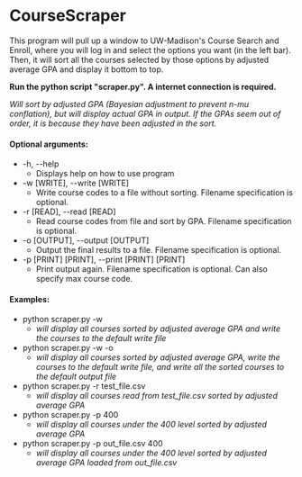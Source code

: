 # CourseScraper

This program will pull up a window to UW-Madison's Course Search and Enroll, where you will log in and select the options you want (in the left bar). Then, it will sort all the courses selected by those options by adjusted average GPA and display it bottom to top.

**Run the python script "scraper.py". A internet connection is required.**

*Will sort by adjusted GPA (Bayesian adjustment to prevent n-mu conflation), but will display actual GPA in output. If the GPAs seem out of order, it is because they have been adjusted in the sort.*

#### Optional arguments:
+  -h, --help
    + Displays help on how to use program
+  -w [WRITE], --write [WRITE]
    + Write course codes to a file without sorting. Filename specification is optional.
+  -r [READ], --read [READ]
    + Read course codes from file and sort by GPA. Filename specification is optional.
+  -o [OUTPUT], --output [OUTPUT]
    + Output the final results to a file. Filename specification is optional.
+  -p [PRINT] [PRINT], --print [PRINT] [PRINT]
    + Print output again. Filename specification is optional. Can also specify max course code.

#### Examples:

+ python scraper.py -w
    + *will display all courses sorted by adjusted average GPA and write the courses to the default write file*
+ python scraper.py -w -o
    + *will display all courses sorted by adjusted average GPA, write the courses to the default write file, and write all the sorted courses to the default output file*
+ python scraper.py -r test_file.csv
    + *will display all courses read from test_file.csv sorted by adjusted average GPA*
+ python scraper.py -p 400
    + *will display all courses under the 400 level sorted by adjusted average GPA*
+ python scraper.py -p out_file.csv 400
    + *will display all courses under the 400 level sorted by adjusted average GPA loaded from out_file.csv*
